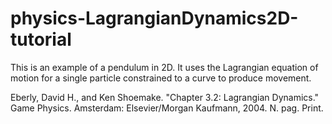 # physics-LagrangianDynamics2D-tutorial
This is an example of a pendulum in 2D. It uses the Lagrangian equation of motion for a single particle constrained to a curve to produce movement.

Eberly, David H., and Ken Shoemake. "Chapter 3.2: Lagrangian Dynamics." Game Physics. Amsterdam: Elsevier/Morgan Kaufmann, 2004. N. pag. Print.
